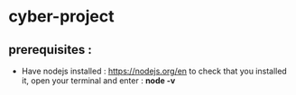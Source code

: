 # cyber-project

## prerequisites :

- Have nodejs installed : https://nodejs.org/en
to check that you installed it, open your terminal and enter :
**node -v**

